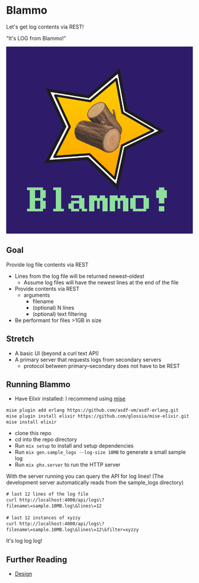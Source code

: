 # Blammo

Let's get log contents via REST!

"It's LOG from Blammo!"

![Blammo Logo](./images/logo.png)

## Goal

Provide log file contents via REST

- Lines from the log file will be returned newest–oldest
  - Assume log files will have the newest lines at the end of the file
- Provide contents via REST
  - arguments
    - filename
    - (optional) N lines
    - (optional) text filtering
- Be performant for files >1GB in size

## Stretch

- A basic UI (beyond a curl text API)
- A primary server that requests logs from secondary servers
  - protocol between primary–secondary does not have to be REST

## Running Blammo

- Have Elixir installed: I recommend using [mise](https://mise.jdx.dev/)

```
mise plugin add erlang https://github.com/asdf-vm/asdf-erlang.git
mise plugin install elixir https://github.com/glossia/mise-elixir.git
mise install elixir
```

- clone this repo
- cd into the repo directory
- Run `mix setup` to install and setup dependencies
- Run `mix gen.sample_logs --log-size 10MB` to generate a small sample log
- Run `mix phx.server` to run the HTTP server

With the server running you can query the API for log lines! (The development server automatically reads from the sample_logs directory)

```
# last 12 lines of the log file
curl http://localhost:4000/api/logs\?filename\=sample.10MB.log\&lines\=12

# last 12 instances of xyzzy
curl http://localhost:4000/api/logs\?filename\=sample.10MB.log\&lines\=12\&filter=xyzzy
```

It's log log log!

## Further Reading

- [Design](./DESIGN.md)
